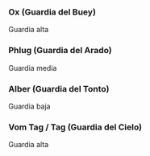 ### Ox (Guardia del Buey)

Guardia alta

### Phlug (Guardia del Arado)

Guardia media

### Alber (Guardia del Tonto)

Guardia baja
### Vom Tag / Tag (Guardia del Cielo)

Guardia alta

